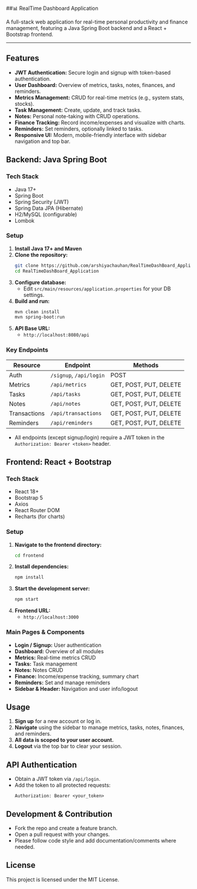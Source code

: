 ##📊 RealTime Dashboard Application

A full-stack web application for real-time personal productivity and finance management, featuring a Java Spring Boot backend and a React + Bootstrap frontend.

---

## Features

- **JWT Authentication:** Secure login and signup with token-based authentication.
- **User Dashboard:** Overview of metrics, tasks, notes, finances, and reminders.
- **Metrics Management:** CRUD for real-time metrics (e.g., system stats, stocks).
- **Task Management:** Create, update, and track tasks.
- **Notes:** Personal note-taking with CRUD operations.
- **Finance Tracking:** Record income/expenses and visualize with charts.
- **Reminders:** Set reminders, optionally linked to tasks.
- **Responsive UI:** Modern, mobile-friendly interface with sidebar navigation and top bar.



## Backend: Java Spring Boot

### **Tech Stack**
- Java 17+
- Spring Boot
- Spring Security (JWT)
- Spring Data JPA (Hibernate)
- H2/MySQL (configurable)
- Lombok

### **Setup**
1. **Install Java 17+ and Maven**
2. **Clone the repository:**
   ```sh
   git clone https://github.com/arshiyachauhan/RealTimeDashBoard_Application.git
   cd RealTimeDashBoard_Application
   ```
3. **Configure database:**
   - Edit `src/main/resources/application.properties` for your DB settings.
4. **Build and run:**
   ```sh
   mvn clean install
   mvn spring-boot:run
   ```
5. **API Base URL:**
   - `http://localhost:8080/api`

### **Key Endpoints**
| Resource      | Endpoint                        | Methods         |
|--------------|----------------------------------|-----------------|
| Auth         | `/signup`, `/api/login`          | POST            |
| Metrics      | `/api/metrics`                   | GET, POST, PUT, DELETE |
| Tasks        | `/api/tasks`                     | GET, POST, PUT, DELETE |
| Notes        | `/api/notes`                     | GET, POST, PUT, DELETE |
| Transactions | `/api/transactions`              | GET, POST, PUT, DELETE |
| Reminders    | `/api/reminders`                 | GET, POST, PUT, DELETE |

- All endpoints (except signup/login) require a JWT token in the `Authorization: Bearer <token>` header.


## Frontend: React + Bootstrap

### **Tech Stack**
- React 18+
- Bootstrap 5
- Axios
- React Router DOM
- Recharts (for charts)

### **Setup**
1. **Navigate to the frontend directory:**
   ```sh
   cd frontend
   ```
2. **Install dependencies:**
   ```sh
   npm install
   ```
3. **Start the development server:**
   ```sh
   npm start
   ```
4. **Frontend URL:**
   - `http://localhost:3000`

### **Main Pages & Components**
- **Login / Signup:** User authentication
- **Dashboard:** Overview of all modules
- **Metrics:** Real-time metrics CRUD
- **Tasks:** Task management
- **Notes:** Notes CRUD
- **Finance:** Income/expense tracking, summary chart
- **Reminders:** Set and manage reminders
- **Sidebar & Header:** Navigation and user info/logout



## Usage

1. **Sign up** for a new account or log in.
2. **Navigate** using the sidebar to manage metrics, tasks, notes, finances, and reminders.
3. **All data is scoped to your user account.**
4. **Logout** via the top bar to clear your session.



## API Authentication
- Obtain a JWT token via `/api/login`.
- Add the token to all protected requests:
  ```
  Authorization: Bearer <your_token>
  ```



## Development & Contribution
- Fork the repo and create a feature branch.
- Open a pull request with your changes.
- Please follow code style and add documentation/comments where needed.



## License
This project is licensed under the MIT License.
